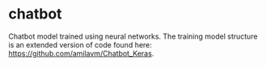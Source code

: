 # chatbot
Chatbot model trained using neural networks.
The training model structure is an extended version of code found here: https://github.com/amilavm/Chatbot_Keras.